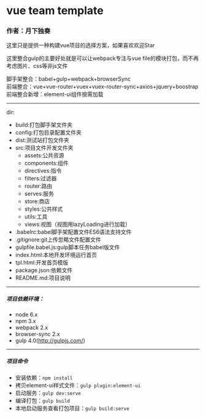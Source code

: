 # vue team template  
### 作者：月下独奏  

这里只是提供一种构建vue项目的选择方案，如果喜欢欢迎Star  

这里整合gulp的主要好处就是可以让webpack专注与vue file的模块打包，而不再考虑图片、css等非js文件  

脚手架整合：babel+gulp+webpack+browserSync  
前端整合：vue+vue-router+vuex+vuex-router-sync+axios+jquery+boostrap  
前端整合新增：element-ui组件按需加载  

---------------------
dir:  
- build:打包脚手架文件夹
- config:打包目录配置文件夹
- dist:测试站打包文件夹
- src:项目文件开发文件夹
    - assets:公共资源
    - components:组件
    - directives:指令
    - filters:过滤器
    - router:路由
    - serves:服务
    - store:商店
    - styles:公共样式
    - utils:工具
    - views:视图（视图用lazyLoading进行加载）
- .babelrc:babel脚手架配置文件ES6语法支持文件
- .gitignore:git上传忽略文件配置文件
- gulpfile.babel.js:gulp脚本任务babel版文件
- index.html:本地开发环境运行首页
- tpl.html:开发首页模版
- package.json:依赖文件
- README.md:项目说明

----------------------------
##### 项目依赖环境：
- node 6.x
- npm 3.x
- webpack 2.x
- browser-sync 2.x
- gulp 4.0(http://gulpjs.com/)
------------------------------
##### 项目命令
- 安装依赖：`npm install`
- 拷贝element-ui样式文件：`gulp plugin:element-ui`
- 启动服务：`gulp dev:serve`
- 编译打包：`gulp build`
- 本地启动服务查看打包项目：`gulp build:serve`